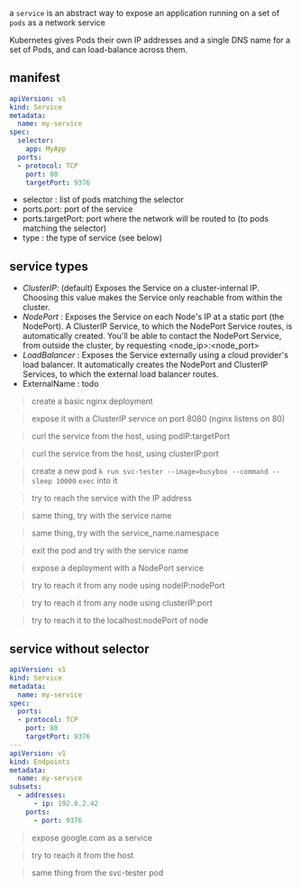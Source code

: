 a `service` is an abstract way to expose an application running on a set of `pods` as a network service

Kubernetes gives Pods their own IP addresses and a single DNS name for a set of Pods, and can load-balance across them.

## manifest

```yaml
apiVersion: v1
kind: Service
metadata:
  name: my-service
spec:
  selector:
    app: MyApp
  ports:
  - protocol: TCP
    port: 80
    targetPort: 9376
```

- selector : list of pods matching the selector
- ports.port: port of the service
- ports.targetPort: port where the network will be routed to (to pods matching the selector)
- type : the type of service (see below)

## service types

- _ClusterIP_: (default) Exposes the Service on a cluster-internal IP. Choosing this value makes the Service only reachable from within the cluster.
- _NodePort_ : Exposes the Service on each Node's IP at a static port (the NodePort). A ClusterIP Service, to which the NodePort Service routes, is automatically created. You'll be able to contact the NodePort Service, from outside the cluster, by requesting <node_ip>:<node_port>
- _LoadBalancer_ : Exposes the Service externally using a cloud provider's load balancer. It automatically creates the NodePort and ClusterIP Services, to which the external load balancer routes.
- ExternalName : todo

> create a basic nginx deployment

> expose it with a ClusterIP service on port 8080 (nginx listens on 80)

> curl the service from the host, using podIP:targetPort

> curl the service from the host, using clusterIP:port

> create a new pod `k run svc-tester --image=busybox --command -- sleep 10000`
> `exec` into it

> try to reach the service with the IP address

> same thing, try with the service name

> same thing, try with the service_name.namespace

> exit the pod and try with the service name

> expose a deployment with a NodePort service

> try to reach it from any node using nodeIP:nodePort

> try to reach it from any node using clusterIP:port

> try to reach it to the localhost:nodePort of node

## service without selector

```yaml
apiVersion: v1
kind: Service
metadata:
  name: my-service
spec:
  ports: 
  - protocol: TCP
    port: 80
    targetPort: 9376
---
apiVersion: v1
kind: Endpoints
metadata:
  name: my-service
subsets:
  - addresses:
      - ip: 192.0.2.42
    ports:
      - port: 9376
```

> expose google.com as a service

> try to reach it from the host

> same thing from the svc-tester pod